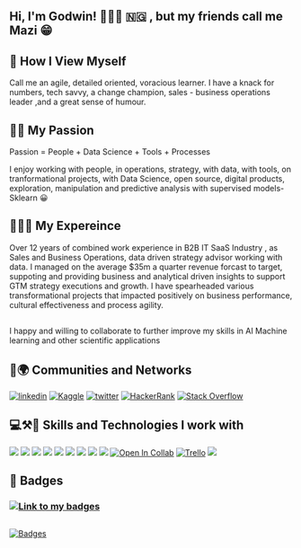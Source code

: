 
## Hi, I'm Godwin! 🙋🏻‍♂️ 🇳🇬 , but my friends call me Mazi 😁 

## 👀 How I View Myself
Call me an agile, detailed oriented, voracious learner. I have a knack for numbers, tech savvy, a change champion, sales - business operations leader ,and a great sense of humour.

## 🚀🔥 My Passion
Passion = People + Data Science + Tools + Processes

I enjoy working with people, in operations, strategy, with data, with tools, on tranformational projects, with Data Science, open source, digital products, exploration, manipulation and predictive analysis with supervised models- Sklearn 😀

## 💪🏾💼 My Expereince
Over 12 years of combined work experience in B2B IT SaaS Industry , as Sales and Business Operations, data driven strategy advisor working with data.
I managed on the average $35m a quarter revenue forcast to target, suppoting and providing business and analytical driven insights to support GTM strategy executions and growth.
I have spearheaded various transformational projects that impacted positively on business performance, cultural effectiveness and process agility.

##
I happy and willing to collaborate to further improve my skills in AI Machine learning and other scientific applications

## 
## 👯🌍 Communities and Networks
[![linkedin](https://img.shields.io/badge/linkedin-0A66C2?style=for-the-badge&logo=linkedin&logoColor=white)](https://www.linkedin.com/in/godwinnwalozie//) 
[![Kaggle](https://img.shields.io/badge/Kaggle-035a7d?style=for-the-badge&logo=kaggle&logoColor=white)](https://www.kaggle.com/godwinnwalozie/)
[![twitter](https://img.shields.io/badge/twitter-1DA1F2?style=for-the-badge&logo=twitter&logoColor=white)](https://twitter.com/godwinnwalozie/)
[![HackerRank](https://img.shields.io/badge/-Hackerrank-2EC866?style=for-the-badge&logo=HackerRank&logoColor=white)](https://www.hackerrank.com/MaziGodwin/)
[![Stack Overflow](https://img.shields.io/badge/-Stackoverflow-FE7A16?style=for-the-badge&logo=stack-overflow&logoColor=white)](https://stackoverflow.com/users/6932684/godwin/)

## 
## 💻⚒️🔢 Skills and Technologies I work with
[![](https://img.shields.io/badge/Ubuntu-E95420?style=for-the-badge&logo=ubuntu&logoColor=white)](#)
[![](https://img.shields.io/badge/Windows-0078D6?style=for-the-badge&logo=windows&logoColor=white)](#)
[![](https://img.shields.io/badge/Jupyter-F37626.svg?&style=for-the-badge&logo=Jupyter&logoColor=white)](#)
[![](https://img.shields.io/badge/Python-3776AB?style=for-the-badge&logo=python&logoColor=white)](#)
[![](https://img.shields.io/badge/Numpy-777BB4?style=for-the-badge&logo=numpy&logoColor=white)](#)
[![](https://img.shields.io/badge/PostgreSQL-316192?style=for-the-badge&logo=postgresql&logoColor=white)](#)
[![](https://img.shields.io/badge/Visual_Studio-5C2D91?style=for-the-badge&logo=visual%20studio&logoColor=white)](#)
[![](https://img.shields.io/badge/github-%23121011.svg?style=for-the-badge&logo=github&logoColor=white)](#)
[![](https://img.shields.io/badge/scikit--learn-%23F7931E.svg?style=for-the-badge&logo=scikit-learn&logoColor=white)](#)
[![Open In Collab](https://colab.research.google.com/assets/colab-badge.svg)](#)
                                                                                                                                                                     [![Trello](https://img.shields.io/badge/Trello-%23026AA7.svg?style=for-the-badge&logo=Trello&logoColor=white)](#)
[![](https://img.shields.io/badge/Microsoft_Excel-217346?style=for-the-badge&logo=microsoft-excel&logoColor=white
)](#)

## 
## 📛 Badges
### [![Link to my badges]()](https://www.credly.com/users/godwin-nwalozie/badges)  

## 
[![Badges](https://user-images.githubusercontent.com/42586445/170858189-720b2208-79a8-46f6-91e0-94fa906a1662.jpg)](#)
